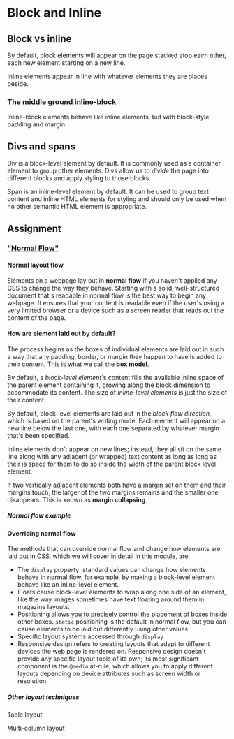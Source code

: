 # Block and Inline

## Block vs inline

By default, block elements will appear on the page stacked atop each other, each
new element starting on a new line.

Inline elements appear in line with whatever elements they are places beside.

### The middle ground inline-block

Inline-block elements behave like inline elements, but with block-style padding
and margin.

## Divs and spans

Div is a block-level element by default. It is commonly used as a container element
to group other elements. Divs allow us to _divide_ the page into different blocks
and apply styling to those blocks.

Span is an inline-level element by default. It can be used to group text content
and inline HTML elements for styling and should only be used when no other semantic
HTML element is appropriate.

## Assignment

### ["Normal Flow"](https://developer.mozilla.org/en-US/docs/Learn_web_development/Core/CSS_layout/Introduction)

#### Normal layout flow

Elements on a webpage lay out in **normal flow** if you haven't applied any CSS
to change the way they behave. Starting with a solid, well-structured document that's
readable in normal flow is the best way to begin any webpage. It ensures that your
content is readable even if the user's using a very limited browser or a device
such as a screen reader that reads out the content of the page.

#### How are element laid out by default?

The process begins as the boxes of individual elements are laid out in such a way
that any padding, border, or margin they happen to have is added to their content.
This is what we call the **box model**.

By default, a _block-level element_'s content fills the available inline space of
the parent element containing it, growing along the block dimension to accommodate
its content. The size of _inline-level elements_ is just the size of their content.

By default, block-level elements are laid out in the _block flow direction_, which
is based on the parent's writing mode. Each element will appear on a new line below
the last one, with each one separated by whatever margin that's been specified.

Inline elements don't appear on new lines; instead, they all sit on the same line
along with any adjacent (or wrapped) text content as long as long as their is space
for them to do so inside the width of the parent block level element.

If two vertically adjacent elements both have a margin set on them and their margins
touch, the larger of the two margins remains and the smaller one disappears. This
is known as **margin collapsing**.

##### Normal flow example

#### Overriding normal flow

The methods that can override normal flow and change how elements are laid out in
CSS, which we will cover in detail in this module, are:

- The `display` property: standard values can change how elements behave in normal
  flow, for example, by making a block-level element behave like an inline-level
  element.
- Floats cause block-level elements to wrap along one side of an element, like the
  way images sometimes have text floating around them in magazine layouts.
- Positioning allows you to precisely control the placement of boxes inside other
  boxes. `static` positioning is the default in normal flow, but you can cause
  elements to be laid out differently using other values.
- Specific layout systems accessed through `display`
- Responsive design refers to creating layouts that adapt to different devices the
  web page is rendered on. Responsive design doesn't provide any specific layout
  tools of its own; its most significant component is the `@media` at-rule, which
  allows you to apply different layouts depending on device attributes such as
  screen width or resolution.

##### Other layout techniques

Table layout

Multi-column layout
